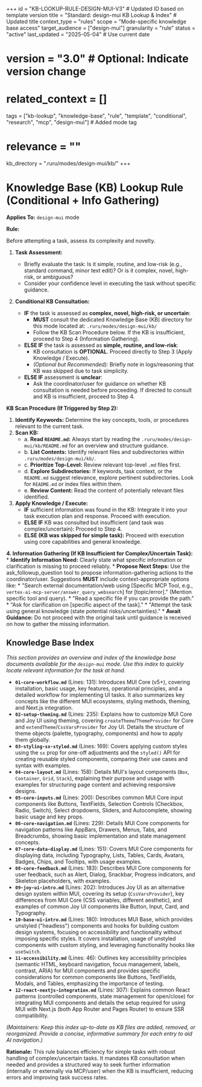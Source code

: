 +++
id = "KB-LOOKUP-RULE-DESIGN-MUI-V3" # Updated ID based on template version
title = "Standard: design-mui KB Lookup & Index" # Updated title
context_type = "rules"
scope = "Mode-specific knowledge base access"
target_audience = ["design-mui"]
granularity = "rule"
status = "active"
last_updated = "2025-05-04" # Use current date
# version = "3.0" # Optional: Indicate version change
# related_context = []
tags = ["kb-lookup", "knowledge-base", "rule", "template", "conditional", "research", "mcp", "design-mui"] # Added mode tag
# relevance = ""
kb_directory = ".ruru/modes/design-mui/kb/"
+++

# Knowledge Base (KB) Lookup Rule (Conditional + Info Gathering)

**Applies To:** `design-mui` mode

**Rule:**

Before attempting a task, assess its complexity and novelty.

1.  **Task Assessment:**
    *   Briefly evaluate the task: Is it simple, routine, and low-risk (e.g., standard command, minor text edit)? Or is it complex, novel, high-risk, or ambiguous?
    *   Consider your confidence level in executing the task without specific guidance.

2.  **Conditional KB Consultation:**
    *   **IF** the task is assessed as **complex, novel, high-risk, or uncertain**:
        *   **MUST** consult the dedicated Knowledge Base (KB) directory for this mode located at: `.ruru/modes/design-mui/kb/`
        *   Follow the KB Scan Procedure below. If the KB is insufficient, proceed to Step 4 (Information Gathering).
    *   **ELSE IF** the task is assessed as **simple, routine, and low-risk**:
        *   KB consultation is **OPTIONAL**. Proceed directly to Step 3 (Apply Knowledge / Execute).
        *   *(Optional but Recommended):* Briefly note in logs/reasoning that KB was skipped due to task simplicity.
    *   **ELSE IF** assessment is **unclear**:
        *   Ask the coordinator/user for guidance on whether KB consultation is needed before proceeding. If directed to consult and KB is insufficient, proceed to Step 4.

**KB Scan Procedure (If Triggered by Step 2):**

1.  **Identify Keywords:** Determine the key concepts, tools, or procedures relevant to the current task.
2.  **Scan KB:**
    *   a. **Read `README.md`:** Always start by reading the `.ruru/modes/design-mui/kb/README.md` for an overview and structure guidance.
    *   b. **List Contents:** Identify relevant files and subdirectories within `.ruru/modes/design-mui/kb/`.
    *   c. **Prioritize Top-Level:** Review relevant top-level `.md` files first.
    *   d. **Explore Subdirectories:** If keywords, task context, or the `README.md` suggest relevance, explore pertinent subdirectories. Look for `README.md` or index files within them.
    *   e. **Review Content:** Read the content of potentially relevant files identified.
3.  **Apply Knowledge / Execute:**
    *   **IF** sufficient information was found in the KB: Integrate it into your task execution plan and response. Proceed with execution.
    *   **ELSE IF** KB was consulted but insufficient (and task was complex/uncertain): Proceed to Step 4.
    *   **ELSE (KB was skipped for simple task):** Proceed with execution using core capabilities and general knowledge.

**4. Information Gathering (If KB Insufficient for Complex/Uncertain Task):**
    *   **Identify Information Need:** Clearly state what specific information or clarification is missing to proceed reliably.
    *   **Propose Next Steps:** Use the ask_followup_question tool to propose information-gathering actions to the coordinator/user. Suggestions **MUST** include context-appropriate options like:
        *   "Search external documentation/web using [Specific MCP Tool, e.g., `vertex-ai-mcp-server/answer_query_websearch`] for [topic/error]." (Mention specific tool and query).
        *   "Read a specific file if you can provide the path."
        *   "Ask for clarification on [specific aspect of the task]."
        *   "Attempt the task using general knowledge (state potential risks/uncertainties)."
    *   **Await Guidance:** Do not proceed with the original task until guidance is received on how to gather the missing information.

## Knowledge Base Index

*This section provides an overview and index of the knowledge base documents available for the `design-mui` mode. Use this index to quickly locate relevant information for the task at hand.*

- **`01-core-workflow.md`** (Lines: 131): Introduces MUI Core (v5+), covering installation, basic usage, key features, operational principles, and a detailed workflow for implementing UI tasks. It also summarizes key concepts like the different MUI ecosystems, styling methods, theming, and Next.js integration.
- **`02-setup-theming.md`** (Lines: 235): Explains how to customize MUI Core and Joy UI using theming, covering `createTheme`/`ThemeProvider` for Core and `extendTheme`/`CssVarsProvider` for Joy UI. Details the structure of theme objects (palette, typography, components) and how to apply them globally.
- **`03-styling-sx-styled.md`** (Lines: 169): Covers applying custom styles using the `sx` prop for one-off adjustments and the `styled()` API for creating reusable styled components, comparing their use cases and syntax with examples.
- **`04-core-layout.md`** (Lines: 158): Details MUI's layout components (`Box`, `Container`, `Grid`, `Stack`), explaining their purpose and usage with examples for structuring page content and achieving responsive designs.
- **`05-core-inputs.md`** (Lines: 200): Describes common MUI Core input components like Buttons, TextFields, Selection Controls (Checkbox, Radio, Switch), Select dropdowns, Sliders, and Autocomplete, showing basic usage and key props.
- **`06-core-navigation.md`** (Lines: 229): Details MUI Core components for navigation patterns like AppBars, Drawers, Menus, Tabs, and Breadcrumbs, showing basic implementation and state management concepts.
- **`07-core-data-display.md`** (Lines: 151): Covers MUI Core components for displaying data, including Typography, Lists, Tables, Cards, Avatars, Badges, Chips, and Tooltips, with usage examples.
- **`08-core-feedback.md`** (Lines: 183): Describes MUI Core components for user feedback, such as Alert, Dialog, Snackbar, Progress indicators, and Skeleton placeholders, with examples.
- **`09-joy-ui-intro.md`** (Lines: 202): Introduces Joy UI as an alternative design system within MUI, covering its setup (`CssVarsProvider`), key differences from MUI Core (CSS variables, different aesthetic), and examples of common Joy UI components like Button, Input, Card, and Typography.
- **`10-base-ui-intro.md`** (Lines: 180): Introduces MUI Base, which provides unstyled ("headless") components and hooks for building custom design systems, focusing on accessibility and functionality without imposing specific styles. It covers installation, usage of unstyled components with custom styling, and leveraging functionality hooks like `useSwitch`.
- **`11-accessibility.md`** (Lines: 46): Outlines key accessibility principles (semantic HTML, keyboard navigation, focus management, labels, contrast, ARIA) for MUI components and provides specific considerations for common components like Buttons, TextFields, Modals, and Tables, emphasizing the importance of testing.
- **`12-react-nextjs-integration.md`** (Lines: 307): Explains common React patterns (controlled components, state management for open/close) for integrating MUI components and details the setup required for using MUI with Next.js (both App Router and Pages Router) to ensure SSR compatibility.

*(Maintainers: Keep this index up-to-date as KB files are added, removed, or reorganized. Provide a concise, informative summary for each entry to aid AI navigation.)*


**Rationale:** This rule balances efficiency for simple tasks with robust handling of complex/uncertain tasks. It mandates KB consultation when needed and provides a structured way to seek further information (internally or externally via MCP/user) when the KB is insufficient, reducing errors and improving task success rates.
